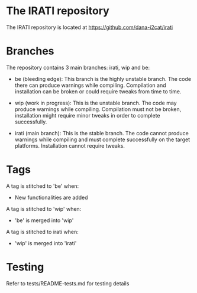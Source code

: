 The IRATI repository
====================

The IRATI repository is located at https://github.com/dana-i2cat/irati

Branches
========

The repository contains 3 main branches: irati, wip and be:

  * be (bleeding edge):
    This branch is the highly unstable branch. The code there can produce
    warnings while compiling. Compilation and installation can be broken or
    could require tweaks from time to time.

  * wip (work in progress):
    This is the unstable branch. The code may produce warnings while
    compiling. Compilation must not be broken, installation might require
    minor tweaks in order to complete successfully.

  * irati (main branch):
    This is the stable branch. The code cannot produce warnings while
    compiling and must complete successfully on the target platforms.
    Installation cannot require tweaks.

Tags
====

A tag is stitched to 'be' when:
  * New functionalities are added

A tag is stitched to 'wip' when: 
  * 'be' is merged into 'wip'

A tag is stitched to irati when:
  * 'wip' is merged into 'irati'

Testing
=======

Refer to tests/README-tests.md for testing details
